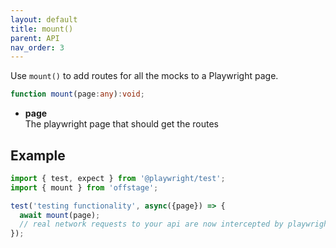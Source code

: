 ```yaml
---
layout: default
title: mount()
parent: API
nav_order: 3
---
```


Use `mount()` to add routes for all the mocks to a Playwright page.

```ts
function mount(page:any):void;
```

- **page**  
  The playwright page that should get the routes

## Example

```ts
import { test, expect } from '@playwright/test';
import { mount } from 'offstage';

test('testing functionality', async({page}) => {
  await mount(page);
  // real network requests to your api are now intercepted by playwright
});
```

